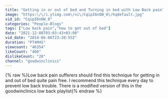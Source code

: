 ```yaml
---
title: "Getting in or out of bed and Turning in bed with Low Back pain"
image: "https:\/\/i.ytimg.com\/vi\/CqipI6nOW_0\/hqdefault.jpg"
vid_id: "CqipI6nOW_0"
categories: "People-Blogs"
tags: ["Low back pain","how to get out of bed"]
date: "2021-12-08T03:03:43+03:00"
vid_date: "2014-06-06T23:38:55Z"
duration: "PT4M4S"
viewcount: "46354"
likeCount: "400"
dislikeCount: "20"
channel: "goodwinclinics"
---
```

{% raw %}Low back pain sufferers should find this technique for getting in and out of bed quite pain free. I recommend this technique every day to prevent low back trouble. There is a modified version of this in the goodwinclinics low back  playlist{% endraw %}
